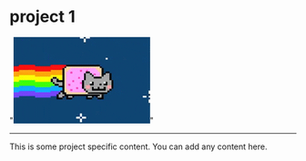 # project 1

"![project1](../assets/testGif1.gif)"

---

This is some project specific content. You can add any content here.